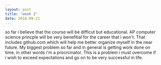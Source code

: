 ```yaml
---
layout: post
title: "week 2"
date: 2018-09-21
---
```




so far i believe that the course will be difficut but educational. AP computer science princple will be very
benefitial for the career that i won't. That includes github.com which will help me better organize myself 
in the near future. My biggest problem so far and in general is getting work done on time, in other words 
i'm a procrcinator. This is a problem i must overcome if i wish to exceed expectations and go on to be very
successful in life.
